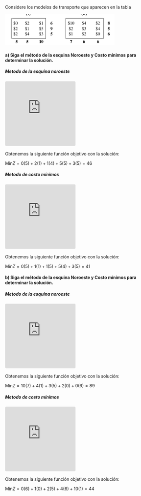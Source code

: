 Considere los modelos de transporte que aparecen en la tabla

![Ejercicios](./images/OR.April%2024,%202024.M3%204.2.img%201.png)

#### a) Siga el método de la esquina Noroeste y Costo mínimos para determinar la solución.

##### Metodo de la esquina noroeste
<iframe
  src="https://adrigondo.github.io/UACH-operations-research/OR.April%2024,%202024.M3%204.2.a.NorthwestCorner.html"
  width="230"
  height="210"
  style="background-color: white; border-radius:4px"
  frameborder="0"
  >
</iframe>

Obtenemos la siguiente función objetivo con la solución:

$\textrm{Min} Z=0(5)+2(1)+1(4)+5(5)+3(5)=46$

##### Metodo de costo mínimos
<iframe
  src="https://adrigondo.github.io/UACH-operations-research/OR.April%2024,%202024.M3%204.2.a.MinimalCost.html"
  width="230"
  height="210"
  style="background-color: white; border-radius:4px"
  frameborder="0"
  >
</iframe>

Obtenemos la siguiente función objetivo con la solución:

$\textrm{Min} Z=0(5)+1(1)+1(5)+5(4)+3(5)=41$


#### b) Siga el método de la esquina Noroeste y Costo mínimos para determinar la solución.


##### Metodo de la esquina noroeste
<iframe
  src="https://adrigondo.github.io/UACH-operations-research/OR.April%2024,%202024.M3%204.2.b.NorthwestCorner.html"
  width="230"
  height="210"
  style="background-color: white; border-radius:4px"
  frameborder="0"
  >
</iframe>

Obtenemos la siguiente función objetivo con la solución:

$\textrm{Min} Z=10(7)+4(1)+3(5)+2(0)+0(6)=89$

##### Metodo de costo mínimos
<iframe
  src="https://adrigondo.github.io/UACH-operations-research/OR.April%2024,%202024.M3%204.2.b.MinimalCost.html"
  width="230"
  height="210"
  style="background-color: white; border-radius:4px"
  frameborder="0"
  >
</iframe>

Obtenemos la siguiente función objetivo con la solución:

$\textrm{Min} Z=0(6)+1(0)+2(5)+4(6)+10(1)=44$